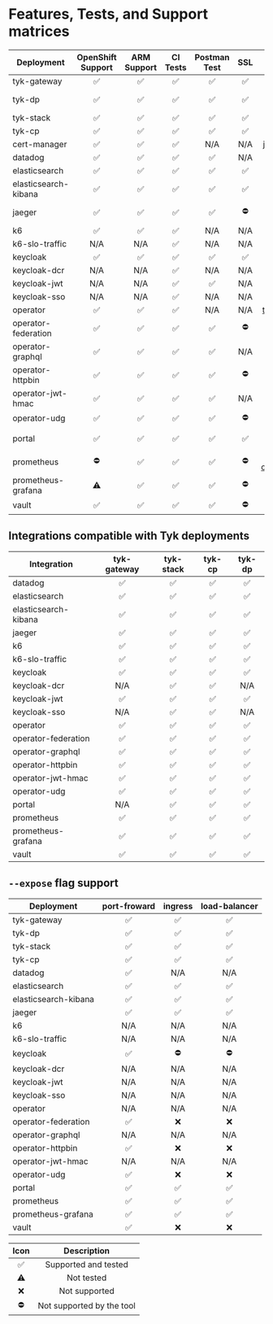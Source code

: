 # Features, Tests, and Support matrices

| Deployment           | OpenShift Support  |    ARM Support     |      CI Tests      |    Postman Test    |        SSL         |                                                  Chart/Manifest                                                   | Version |
|----------------------|:------------------:|:------------------:|:------------------:|:------------------:|:------------------:|:-----------------------------------------------------------------------------------------------------------------:|:-------:|
| tyk-gateway          | :white_check_mark: | :white_check_mark: | :white_check_mark: | :white_check_mark: | :white_check_mark: |                            [tyk-helm](https://helm.tyk.io/public/helm/charts)/tyk-oss                             |  1.2.0  |
| tyk-dp               | :white_check_mark: | :white_check_mark: | :white_check_mark: | :white_check_mark: | :white_check_mark: |                         [tyk-helm](https://helm.tyk.io/public/helm/charts)/tyk-data-plane                         |  1.1.0  |
| tyk-stack            | :white_check_mark: | :white_check_mark: | :white_check_mark: | :white_check_mark: | :white_check_mark: |                           [tyk-helm](https://helm.tyk.io/public/helm/charts)/tyk-stack                            |  1.0.0  |
| tyk-cp               | :white_check_mark: | :white_check_mark: | :white_check_mark: | :white_check_mark: | :white_check_mark: |                                                         -                                                         |    -    |
| cert-manager         | :white_check_mark: | :white_check_mark: | :white_check_mark: |        N/A         |        N/A         |                                [jetstack](https://charts.jetstack.io)/cert-manager                                | 1.10.1  |
| datadog              | :white_check_mark: | :white_check_mark: | :white_check_mark: | :white_check_mark: |        N/A         |                                   [datadog](https://helm.datadoghq.com)/datadog                                   | 3.25.1  |
| elasticsearch        | :white_check_mark: | :white_check_mark: | :white_check_mark: | :white_check_mark: | :white_check_mark: |                            [bitnami](https://charts.bitnami.com/bitnami)/elasticsearch                            | 19.13.1 |
| elasticsearch-kibana | :white_check_mark: | :white_check_mark: | :white_check_mark: | :white_check_mark: | :white_check_mark: |                               [bitnami](https://charts.bitnami.com/bitnami)/kibana                                | 10.5.6  |
| jaeger               | :white_check_mark: | :white_check_mark: | :white_check_mark: | :white_check_mark: |     :no_entry:     |                   [jaegertracing](https://jaegertracing.github.io/helm-charts)/jaeger-operator                    | 2.46.2  |
| k6                   | :white_check_mark: | :white_check_mark: | :white_check_mark: |        N/A         |        N/A         |                           [grafana](https://grafana.github.io/helm-charts)/k6-operator                            |  1.2.0  |
| k6-slo-traffic       |        N/A         |        N/A         | :white_check_mark: |        N/A         |        N/A         |                                                        N/A                                                        |   N/A   |
| keycloak             | :white_check_mark: | :white_check_mark: | :white_check_mark: | :white_check_mark: | :white_check_mark: |     [keycloak-operator](https://raw.githubusercontent.com/keycloak/keycloak-k8s-resources/21.0.1/kubernetes)      | 21.0.1  |
| keycloak-dcr         |        N/A         |        N/A         | :white_check_mark: |        N/A         |        N/A         |                                                        N/A                                                        |   N/A   |
| keycloak-jwt         |        N/A         |        N/A         | :white_check_mark: | :white_check_mark: |        N/A         |                                                        N/A                                                        |   N/A   |
| keycloak-sso         |        N/A         |        N/A         | :white_check_mark: |        N/A         |        N/A         |                                                        N/A                                                        |   N/A   |
| operator             | :white_check_mark: | :white_check_mark: | :white_check_mark: |        N/A         |        N/A         |                          [tyk-helm](https://helm.tyk.io/public/helm/charts)/tyk-operator                          | 0.17.0  |
| operator-federation  | :white_check_mark: | :white_check_mark: | :white_check_mark: | :white_check_mark: |     :no_entry:     |                                                        N/A                                                        |   N/A   |
| operator-graphql     | :white_check_mark: | :white_check_mark: | :white_check_mark: | :white_check_mark: |        N/A         |                                                        N/A                                                        |   N/A   |
| operator-httpbin     | :white_check_mark: | :white_check_mark: | :white_check_mark: | :white_check_mark: |     :no_entry:     |                                                        N/A                                                        |   N/A   |
| operator-jwt-hmac    | :white_check_mark: | :white_check_mark: | :white_check_mark: | :white_check_mark: |        N/A         |                                                        N/A                                                        |   N/A   |
| operator-udg         | :white_check_mark: | :white_check_mark: | :white_check_mark: | :white_check_mark: |     :no_entry:     |                                                        N/A                                                        |   N/A   |
| portal               | :white_check_mark: | :white_check_mark: | :white_check_mark: | :white_check_mark: | :white_check_mark: |                         [tyk-helm](https://helm.tyk.io/public/helm/charts)/tyk-dev-portal                         |  1.0.0  |
| prometheus           |     :no_entry:     | :white_check_mark: | :white_check_mark: | :white_check_mark: |     :no_entry:     |               [prometheus-community](https://prometheus-community.github.io/helm-charts)/prometheus               | 25.3.0  |
| prometheus-grafana   |     :warning:      | :white_check_mark: | :white_check_mark: | :white_check_mark: |     :no_entry:     |                             [grafana](https://grafana.github.io/helm-charts)/grafana                              | 6.52.7  |
| vault                | :white_check_mark: | :white_check_mark: | :white_check_mark: | :white_check_mark: |     :no_entry:     |                              [hashicorp](https://helm.releases.hashicorp.com)/vault                               | 0.27.0  |


## Integrations compatible with Tyk deployments
| Integration          |    tyk-gateway     |     tyk-stack      |       tyk-cp       |       tyk-dp       |
|----------------------|:------------------:|:------------------:|:------------------:|:------------------:|
| datadog              | :white_check_mark: | :white_check_mark: | :white_check_mark: | :white_check_mark: |
| elasticsearch        | :white_check_mark: | :white_check_mark: | :white_check_mark: | :white_check_mark: |
| elasticsearch-kibana | :white_check_mark: | :white_check_mark: | :white_check_mark: | :white_check_mark: |
| jaeger               | :white_check_mark: | :white_check_mark: | :white_check_mark: | :white_check_mark: |
| k6                   | :white_check_mark: | :white_check_mark: | :white_check_mark: | :white_check_mark: |
| k6-slo-traffic       | :white_check_mark: | :white_check_mark: | :white_check_mark: | :white_check_mark: |
| keycloak             | :white_check_mark: | :white_check_mark: | :white_check_mark: | :white_check_mark: |
| keycloak-dcr         |        N/A         | :white_check_mark: | :white_check_mark: |        N/A         |
| keycloak-jwt         | :white_check_mark: | :white_check_mark: | :white_check_mark: | :white_check_mark: |
| keycloak-sso         |        N/A         | :white_check_mark: | :white_check_mark: |        N/A         |
| operator             | :white_check_mark: | :white_check_mark: | :white_check_mark: | :white_check_mark: |
| operator-federation  | :white_check_mark: | :white_check_mark: | :white_check_mark: | :white_check_mark: |
| operator-graphql     | :white_check_mark: | :white_check_mark: | :white_check_mark: | :white_check_mark: |
| operator-httpbin     | :white_check_mark: | :white_check_mark: | :white_check_mark: | :white_check_mark: |
| operator-jwt-hmac    | :white_check_mark: | :white_check_mark: | :white_check_mark: | :white_check_mark: |
| operator-udg         | :white_check_mark: | :white_check_mark: | :white_check_mark: | :white_check_mark: |
| portal               |        N/A         | :white_check_mark: | :white_check_mark: | :white_check_mark: |
| prometheus           | :white_check_mark: | :white_check_mark: | :white_check_mark: | :white_check_mark: |
| prometheus-grafana   | :white_check_mark: | :white_check_mark: | :white_check_mark: | :white_check_mark: |
| vault                | :white_check_mark: | :white_check_mark: | :white_check_mark: | :white_check_mark: |

## `--expose` flag support
| Deployment           |    port-froward    |      ingress       |   load-balancer    |
|----------------------|:------------------:|:------------------:|:------------------:|
| tyk-gateway          | :white_check_mark: | :white_check_mark: | :white_check_mark: |
| tyk-dp               | :white_check_mark: | :white_check_mark: | :white_check_mark: |
| tyk-stack            | :white_check_mark: | :white_check_mark: | :white_check_mark: |
| tyk-cp               | :white_check_mark: | :white_check_mark: | :white_check_mark: |
| datadog              | :white_check_mark: |        N/A         |        N/A         |
| elasticsearch        | :white_check_mark: | :white_check_mark: | :white_check_mark: |
| elasticsearch-kibana | :white_check_mark: | :white_check_mark: | :white_check_mark: |
| jaeger               | :white_check_mark: | :white_check_mark: | :white_check_mark: |
| k6                   |        N/A         |        N/A         |        N/A         |
| k6-slo-traffic       |        N/A         |        N/A         |        N/A         |
| keycloak             | :white_check_mark: |     :no_entry:     |     :no_entry:     |
| keycloak-dcr         |        N/A         |        N/A         |        N/A         |
| keycloak-jwt         |        N/A         |        N/A         |        N/A         |
| keycloak-sso         |        N/A         |        N/A         |        N/A         |
| operator             |        N/A         |        N/A         |        N/A         |
| operator-federation  | :white_check_mark: |        :x:         |        :x:         |
| operator-graphql     |        N/A         |        N/A         |        N/A         |
| operator-httpbin     | :white_check_mark: |        :x:         |        :x:         |
| operator-jwt-hmac    |        N/A         |        N/A         |        N/A         |
| operator-udg         | :white_check_mark: |        :x:         |        :x:         |
| portal               | :white_check_mark: | :white_check_mark: | :white_check_mark: |
| prometheus           | :white_check_mark: | :white_check_mark: | :white_check_mark: |
| prometheus-grafana   | :white_check_mark: | :white_check_mark: | :white_check_mark: |
| vault                | :white_check_mark: |        :x:         |        :x:         |

|        Icon        |        Description        |
|:------------------:|:-------------------------:|
| :white_check_mark: |   Supported and tested    |
|     :warning:      |        Not tested         |
|        :x:         |       Not supported       |
|     :no_entry:     | Not supported by the tool |
